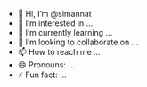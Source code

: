 - 👋 Hi, I’m @simannat
- 👀 I’m interested in ...
- 🌱 I’m currently learning ...
- 💞️ I’m looking to collaborate on ...
- 📫 How to reach me ...
- 😄 Pronouns: ...
- ⚡ Fun fact: ...

<!---
simannat/simannat is a ✨ special ✨ repository because its `README.md` (this file) appears on your GitHub profile.
You can click the Preview link to take a look at your changes.
--->
